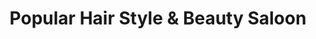 ---
title: "Popular Hair Style & Beauty Saloon"
url: /karachi/popular-hair-style-and-beauty-saloon/
shop: hairdresser
---